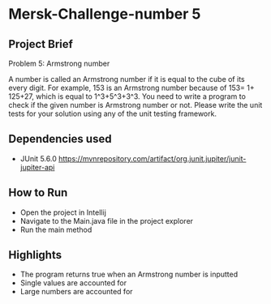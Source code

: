 # Mersk-Challenge-number 5

## Project Brief
Problem 5: Armstrong number

A number is called an Armstrong number if it is equal to the cube of its every digit. For example, 153 is an Armstrong number because of 153= 1+ 125+27, which is equal to 1^3+5^3+3^3. You need to write a program to check if the given number is Armstrong number or not.
Please write the unit tests for your solution using any of the unit testing framework.

                                     
## Dependencies used
* JUnit 5.6.0 https://mvnrepository.com/artifact/org.junit.jupiter/junit-jupiter-api

 
## How to Run 

- Open the project in Intellij
- Navigate to the Main.java file in the project explorer
- Run the main method

 
## Highlights
- The program returns true when an Armstrong number is inputted
- Single values are accounted for
- Large numbers are accounted for

